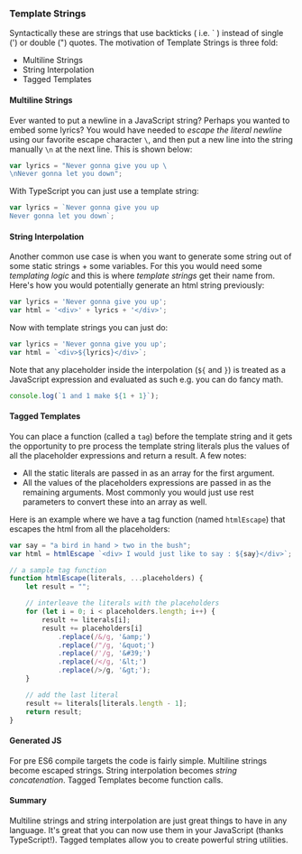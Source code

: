 ### Template Strings
Syntactically these are strings that use backticks ( i.e. \` ) instead of single (') or double (") quotes. The motivation of Template Strings is three fold:

* Multiline Strings
* String Interpolation
* Tagged Templates

#### Multiline Strings
Ever wanted to put a newline in a JavaScript string? Perhaps you wanted to embed some lyrics? You would have needed to *escape the literal newline* using our favorite escape character `\`, and then put a new line into the string manually `\n` at the next line. This is shown below:

```ts
var lyrics = "Never gonna give you up \
\nNever gonna let you down";
```

With TypeScript you can just use a template string:

```ts
var lyrics = `Never gonna give you up
Never gonna let you down`;
```

#### String Interpolation
Another common use case is when you want to generate some string out of some static strings + some variables. For this you would need some *templating logic* and this is where *template strings* get their name from. Here's how you would potentially generate an html string previously:

```ts
var lyrics = 'Never gonna give you up';
var html = '<div>' + lyrics + '</div>';
```
Now with template strings you can just do:

```ts
var lyrics = 'Never gonna give you up';
var html = `<div>${lyrics}</div>`;
```

Note that any placeholder inside the interpolation (`${` and `}`) is treated as a JavaScript expression and evaluated as such e.g. you can do fancy math.

```ts
console.log(`1 and 1 make ${1 + 1}`);
```

#### Tagged Templates

You can place a function (called a `tag`) before the template string and it gets the opportunity to pre process the template string literals plus the values of all the placeholder expressions and return a result. A few notes:
* All the static literals are passed in as an array for the first argument.
* All the values of the placeholders expressions are passed in as the remaining arguments. Most commonly you would just use rest parameters to convert these into an array as well.

Here is an example where we have a tag function (named `htmlEscape`) that escapes the html from all the placeholders:

```ts
var say = "a bird in hand > two in the bush";
var html = htmlEscape `<div> I would just like to say : ${say}</div>`;

// a sample tag function
function htmlEscape(literals, ...placeholders) {
    let result = "";

    // interleave the literals with the placeholders
    for (let i = 0; i < placeholders.length; i++) {
        result += literals[i];
        result += placeholders[i]
            .replace(/&/g, '&amp;')
            .replace(/"/g, '&quot;')
            .replace(/'/g, '&#39;')
            .replace(/</g, '&lt;')
            .replace(/>/g, '&gt;');
    }

    // add the last literal
    result += literals[literals.length - 1];
    return result;
}
```

#### Generated JS
For pre ES6 compile targets the code is fairly simple. Multiline strings become escaped strings. String interpolation becomes *string concatenation*. Tagged Templates become function calls.

#### Summary
Multiline strings and string interpolation are just great things to have in any language. It's great that you can now use them in your JavaScript (thanks TypeScript!). Tagged templates allow you to create powerful string utilities.
